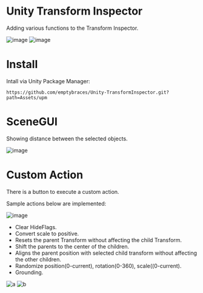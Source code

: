 # Unity Transform Inspector
Adding various functions to the Transform Inspector.

![image](https://github.com/emptybraces/Unity_TransformInspector/assets/1441835/46d478bd-6377-48eb-8a22-9cae90f793f2)
![image](https://github.com/emptybraces/Unity_TransformInspector/assets/1441835/0ca1b94c-685a-4a8b-bb2b-46aacd95af02)

# Install
Intall via Unity Package Manager:

```
https://github.com/emptybraces/Unity-TransformInspector.git?path=Assets/upm
```
# SceneGUI
Showing distance between the selected objects.

![image](https://github.com/user-attachments/assets/9ee9dd62-accc-4e2b-b637-9e0f59e7d033)

# Custom Action
There is a button to execute a custom action.

Sample actions below are implemented:

![image](https://github.com/emptybraces/Unity_TransformInspector/assets/1441835/7fefffda-5ca4-487a-93c5-ea7ba45cf7dd)

- Clear HideFlags.
- Convert scale to positive.
- Resets the parent Transform without affecting the child Transform.
- Shift the parents to the center of the children.
- Aligns the parent position with selected child transform without affecting the other children.
- Randomize position(0-current), rotation(0-360), scale((0-current).
- Grounding.

![a](https://github.com/emptybraces/Unity_TransformInspector/assets/1441835/1addc94a-1c32-4500-b407-7e53563f5d53)
![b](https://github.com/emptybraces/Unity_TransformInspector/assets/1441835/6fb9c531-e8e4-446a-9cbf-332299d31569)
